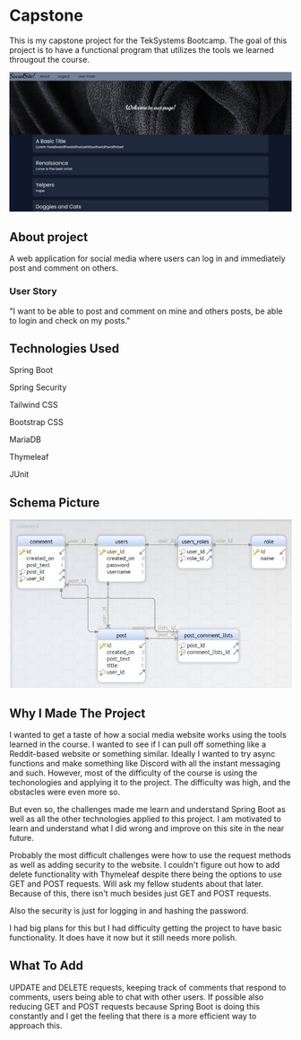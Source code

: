 # Capstone
This is my capstone project for the TekSystems Bootcamp. The goal of this project is to have a functional program that utilizes the tools we learned througout the course.

![FrontPage](/src/main/resources/static/images/frontPage.jpg)

## About project
A web application for social media where users can log in and immediately post and comment on others.
### User Story
"I want to be able to post and comment on mine and others posts, be able to login and check on my posts."

## Technologies Used
Spring Boot

Spring Security

Tailwind CSS

Bootstrap CSS

MariaDB

Thymeleaf

JUnit

## Schema Picture

![SchemaDB](/src/main/resources/static/images/capstoneDB1.jpg)

## Why I Made The Project
I wanted to get a taste of how a social media website works using the tools learned in the course. I wanted to see if I can pull off something like a Reddit-based website or something similar. Ideally I wanted to try async functions and make something like Discord with all the instant messaging and such. However, most of the difficulty of the course is using the techonologies and applying it to the project. The difficulty was high, and the obstacles were even more so.

But even so, the challenges made me learn and understand Spring Boot as well as all the other technologies applied to this project. I am motivated to learn and understand what I did wrong and improve on this site in the near future.

Probably the most difficult challenges were how to use the request methods as well as adding security to the website. I couldn't figure out how to add delete functionality with Thymeleaf despite there being the options to use GET and POST requests. Will ask my fellow students about that later. Because of this, there isn't much besides just GET and POST requests.

Also the security is just for logging in and hashing the password.

I had big plans for this but I had difficulty getting the project to have basic functionality. It does have it now but it still needs more polish.

## What To Add
UPDATE and DELETE requests, keeping track of comments that respond to comments, users being able to chat with other users. If possible also reducing GET and POST requests because Spring Boot is doing this constantly and I get the feeling that there is a more efficient way to approach this.